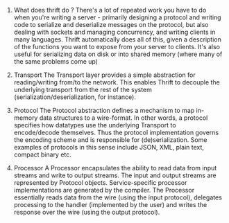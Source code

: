 1. What does thrift do ?
    There's a lot of repeated work you have to do when you're writing a server - primarily designing a protocol and writing code to serialize and deserialize messages on the protocol, but also dealing with sockets and managing concurrency, and writing clients in many languages. Thrift automatically does all of this, given a description of the functions you want to expose from your server to clients. It's also useful for serializing data on disk or into shared memory (where many of the same problems come up)

2. Transport
   The Transport layer provides a simple abstraction for reading/writing from/to the network. This enables Thrift to decouple the underlying transport from the rest of the system (serialization/deserialization, for instance).
3. Protocol
    The Protocol abstraction defines a mechanism to map in-memory data structures to a wire-format. In other words, a protocol specifies how datatypes use the underlying Transport to encode/decode themselves. Thus the protocol implementation governs the encoding scheme and is responsible for (de)serialization. Some examples of protocols in this sense include JSON, XML, plain text, compact binary etc.
4. Processor
    A Processor encapsulates the ability to read data from input streams and write to output streams. The input and output streams are represented by Protocol objects. Service-specific processor implementations are generated by the compiler. The Processor essentially reads data from the wire (using the input protocol), delegates processing to the handler (implemented by the user) and writes the response over the wire (using the output protocol).

